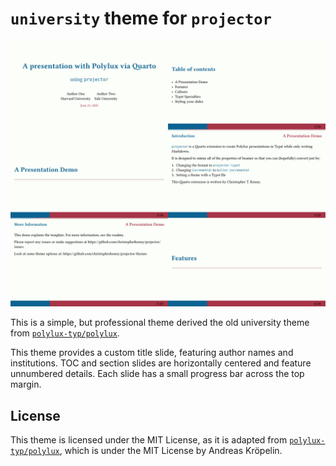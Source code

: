# `university` theme for `projector`

![](university.png)

This is a simple, but professional theme derived the old university theme from [`polylux-typ/polylux`](https://github.com/polylux-typ/polylux).

<!-- Edit this to indicate what it does-->
This theme provides a custom title slide, featuring author names and institutions.
TOC and section slides are horizontally centered and feature unnumbered details.
Each slide has a small progress bar across the top margin.

## License

This theme is licensed under the MIT License, as it is adapted from [`polylux-typ/polylux`](https://github.com/polylux-typ/polylux), which is under the MIT License by Andreas Kröpelin.
